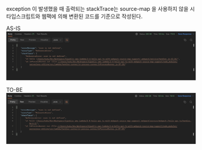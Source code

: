 exception 이 발생했을 때 출력되는 stackTrace는 source-map 을 사용하지 않을 시 타입스크립트와 웹팩에 의해 변환된 코드를 기준으로 작성된다.

AS-IS
![as-is.png](as-is.png)

TO-BE
![to-be.png](to-be.png)
